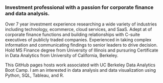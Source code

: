 ### Investment professional with a passion for corporate finance and data analysis. 
Over 7 year investment experience researching a wide variety of industries including technology, ecommerce, cloud services, and SaaS. Adept at of corporate finance functions and building relationships with C-suite executives of publicly traded companies. Experienced in taking complex information and communicating findings to senior leaders to drive decision. Hold MS Finance degree from University of Illinois and pursuring Certificate in Data Analytics from University of California, Berkeley. 

This GitHub pages hosts work associated with UC Berkeley Data Analytics Boot Camp. I am an interested in data analysis and data visualization using Python, SQL, Tableau, and R.

<!--
**hishamdewan/hishamdewan** is a ✨ _special_ ✨ repository because its `README.md` (this file) appears on your GitHub profile.

Here are some ideas to get you started:

- 🔭 I’m currently working on ...
- 🌱 I’m currently learning ...
- 👯 I’m looking to collaborate on ...
- 🤔 I’m looking for help with ...
- 💬 Ask me about ...
- 📫 How to reach me: ...
- 😄 Pronouns: ...
- ⚡ Fun fact: ...
-->
